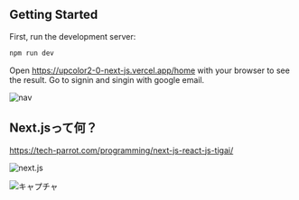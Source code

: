 ## Getting Started

First, run the development server:

```bash
npm run dev
```

Open https://upcolor2-0-next-js.vercel.app/home with your browser to see the result.
Go to signin and singin with google email.

![nav](https://user-images.githubusercontent.com/90218986/170916375-64d06543-dca8-40fb-a12e-e2aa6094cd95.PNG)

## Next.jsって何？
https://tech-parrot.com/programming/next-js-react-js-tigai/

![next.js](https://www.datocms-assets.com/48401/1644864897-next-framework.jpeg?fit=max&fm=webp&w=900)

![キャプチャ](https://user-images.githubusercontent.com/90218986/172275413-81ab59d6-3bcc-4033-8e2c-779c9a8eacee.PNG)
